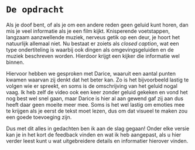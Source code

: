 # `De opdracht`

Als je doof bent, of als je om een andere reden geen geluid kunt horen, dan mis je veel informatie als je een film kijkt. Knisperende voetstappen, langzaam aanzwellende muziek, nerveus getik op een deur, je hoort het natuurlijk allemaal niet. Nu bestaat er zoiets als *closed caption*, wat een type ondertiteling is waarbij ook dingen als omgevingsgeluiden en de muziek beschreven worden. Hierdoor krijgt een kijker die informatie wel binnen.

Hiervoor hebben we gesproken met Darice, waaruit een aantal punten kwamen waarvan zij denkt dat het beter kan. Zo is het bijvoorbeeld lastig te volgen wie er spreekt, en soms is de omschrijving van het geluid nogal vaag. Ik heb zelf de video ook een keer zonder geluid gekeken en vond het nog best wel snel gaan, maar Darice is hier al aan gewend gaf zij aan dus heeft daar geen moeite meer mee. Soms is het wel lastig om emoties mee te krijgen als je eerst de tekst moet lezen, dus om dat visueel te maken zou een goede toevoeging zijn. 

Dus met dit alles in gedachten ben ik aan de slag gegaan! Onder elke versie kan je in het kort de feedback vinden en wat ik heb aangepast, als u hier verder leest kunt u wat uitgebreidere details en informatier hierover vinden. 


